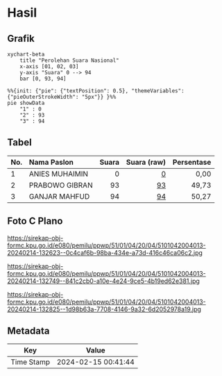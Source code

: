 # Hasil

## Grafik

```mermaid
xychart-beta
    title "Perolehan Suara Nasional"
    x-axis [01, 02, 03]
    y-axis "Suara" 0 --> 94
    bar [0, 93, 94]
```

```mermaid
%%{init: {"pie": {"textPosition": 0.5}, "themeVariables": {"pieOuterStrokeWidth": "5px"}} }%%
pie showData
    "1" : 0
    "2" : 93
    "3" : 94
```

## Tabel

| No. | Nama Paslon    | Suara | Suara (raw) | Persentase |
|:--- |:-------------- | -----:| -----------:| ----------:|
| 1   | ANIES MUHAIMIN | 0     | [0][p-1]    | 0,00       |
| 2   | PRABOWO GIBRAN | 93    | [93][p-2]   | 49,73      |
| 3   | GANJAR MAHFUD  | 94    | [94][p-3]   | 50,27      |


[p-1]: https://github.com/gigit-pemilu/pemilu-2024/blob/main/pilpres/hitung-suara/sub/51-bali/sub/01-jembrana/sub/04-melaya/sub/2004-ekasari/sub/013-tps/sub/paslon-1.txt
[p-2]: https://github.com/gigit-pemilu/pemilu-2024/blob/main/pilpres/hitung-suara/sub/51-bali/sub/01-jembrana/sub/04-melaya/sub/2004-ekasari/sub/013-tps/sub/paslon-2.txt
[p-3]: https://github.com/gigit-pemilu/pemilu-2024/blob/main/pilpres/hitung-suara/sub/51-bali/sub/01-jembrana/sub/04-melaya/sub/2004-ekasari/sub/013-tps/sub/paslon-3.txt

## Foto C Plano

https://sirekap-obj-formc.kpu.go.id/e080/pemilu/ppwp/51/01/04/20/04/5101042004013-20240214-132623--0c4caf6b-98ba-434e-a73d-416c46ca06c2.jpg

https://sirekap-obj-formc.kpu.go.id/e080/pemilu/ppwp/51/01/04/20/04/5101042004013-20240214-132749--841c2cb0-a10e-4e24-9ce5-4b19ed62e381.jpg

https://sirekap-obj-formc.kpu.go.id/e080/pemilu/ppwp/51/01/04/20/04/5101042004013-20240214-132825--1d98b63a-7708-4146-9a32-6d2052978a19.jpg


## Metadata

| Key        | Value               |
| ---------- | ------------------- |
| Time Stamp | 2024-02-15 00:41:44 |



